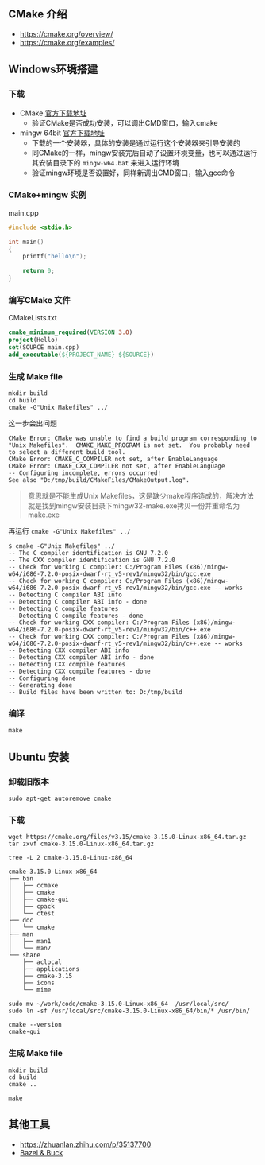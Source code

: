 
## CMake 介绍

+ https://cmake.org/overview/
+ https://cmake.org/examples/

## Windows环境搭建

### 下载

+ CMake [官方下载地址](https://cmake.org/download/)
    - 验证CMake是否成功安装，可以调出CMD窗口，输入cmake
+ mingw 64bit [官方下载地址](https://sourceforge.net/projects/mingw-w64/)
    - 下载的一个安装器，具体的安装是通过运行这个安装器来引导安装的
    - 同CMake的一样，mingw安装完后自动了设置环境变量，也可以通过运行其安装目录下的 `mingw-w64.bat` 来进入运行环境
    - 验证mingw环境是否设置好，同样新调出CMD窗口，输入gcc命令

### CMake+mingw 实例

main.cpp

```c
#include <stdio.h>

int main()
{
    printf("hello\n");

    return 0;
}
```

### 编写CMake 文件

CMakeLists.txt

```CMake
cmake_minimum_required(VERSION 3.0)
project(Hello)
set(SOURCE main.cpp)
add_executable(${PROJECT_NAME} ${SOURCE})
```

### 生成 Make file

```shell
mkdir build
cd build
cmake -G"Unix Makefiles" ../
```

这一步会出问题

```shell
CMake Error: CMake was unable to find a build program corresponding to "Unix Makefiles".  CMAKE_MAKE_PROGRAM is not set.  You probably need to select a different build tool.
CMake Error: CMAKE_C_COMPILER not set, after EnableLanguage
CMake Error: CMAKE_CXX_COMPILER not set, after EnableLanguage
-- Configuring incomplete, errors occurred!
See also "D:/tmp/build/CMakeFiles/CMakeOutput.log".
```

>意思就是不能生成Unix Makefiles，这是缺少make程序造成的，解决方法就是找到mingw安装目录下mingw32-make.exe拷贝一份并重命名为make.exe

再运行 `cmake -G"Unix Makefiles" ../`

```shell
$ cmake -G"Unix Makefiles" ../
-- The C compiler identification is GNU 7.2.0
-- The CXX compiler identification is GNU 7.2.0
-- Check for working C compiler: C:/Program Files (x86)/mingw-w64/i686-7.2.0-posix-dwarf-rt_v5-rev1/mingw32/bin/gcc.exe
-- Check for working C compiler: C:/Program Files (x86)/mingw-w64/i686-7.2.0-posix-dwarf-rt_v5-rev1/mingw32/bin/gcc.exe -- works
-- Detecting C compiler ABI info
-- Detecting C compiler ABI info - done
-- Detecting C compile features
-- Detecting C compile features - done
-- Check for working CXX compiler: C:/Program Files (x86)/mingw-w64/i686-7.2.0-posix-dwarf-rt_v5-rev1/mingw32/bin/c++.exe
-- Check for working CXX compiler: C:/Program Files (x86)/mingw-w64/i686-7.2.0-posix-dwarf-rt_v5-rev1/mingw32/bin/c++.exe -- works
-- Detecting CXX compiler ABI info
-- Detecting CXX compiler ABI info - done
-- Detecting CXX compile features
-- Detecting CXX compile features - done
-- Configuring done
-- Generating done
-- Build files have been written to: D:/tmp/build
```

### 编译

```shell
make
```

## Ubuntu 安装

### 卸载旧版本

```shell
sudo apt-get autoremove cmake
```

### 下载

```shell
wget https://cmake.org/files/v3.15/cmake-3.15.0-Linux-x86_64.tar.gz
tar zxvf cmake-3.15.0-Linux-x86_64.tar.gz

tree -L 2 cmake-3.15.0-Linux-x86_64

cmake-3.15.0-Linux-x86_64
├── bin
│   ├── ccmake
│   ├── cmake
│   ├── cmake-gui
│   ├── cpack
│   └── ctest
├── doc
│   └── cmake
├── man
│   ├── man1
│   └── man7
└── share
    ├── aclocal
    ├── applications
    ├── cmake-3.15
    ├── icons
    └── mime

sudo mv ~/work/code/cmake-3.15.0-Linux-x86_64  /usr/local/src/
sudo ln -sf /usr/local/src/cmake-3.15.0-Linux-x86_64/bin/* /usr/bin/

cmake --version
cmake-gui
```

### 生成 Make file

```shell
mkdir build
cd build
cmake ..

make
```



## 其他工具

+ https://zhuanlan.zhihu.com/p/35137700
+ [Bazel & Buck](https://zhuanlan.zhihu.com/p/53287816)
